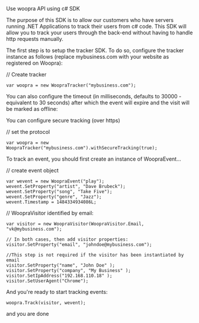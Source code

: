 Use woopra API using c# SDK

The purpose of this SDK is to allow our customers who have servers running .NET Applications to track their users from c# code. This SDK will allow you to track your users through the back-end without having to handle http requests manually.


The first step is to setup the tracker SDK. To do so, configure the tracker instance as follows (replace mybusiness.com with your website as registered on Woopra):


// Create tracker
```
var woopra = new WoopraTracker("mybusiness.com");
```

You can also configure the timeout (in milliseconds, defaults to 30000 - equivalent to 30 seconds) after which the event will expire and the visit will be marked as offline:


You can configure secure tracking (over https)

// set the protocol
```
var woopra = new WoopraTracker("mybusiness.com").withSecureTracking(true);
```
To track an event, you should first create an instance of WoopraEvent...

// create event object
```
var wevent = new WoopraEvent("play");
wevent.SetProperty("artist", "Dave Brubeck");
wevent.SetProperty("song", "Take Five");
wevent.SetProperty("genre", "Jazz");
wevent.Timestamp = 1484334934086L;		
```

// WoopraVisitor identified by email:
```
var visitor = new WoopraVisitor(WoopraVisitor.Email, "vk@mybusiness.com");

// In both cases, then add visitor properties:
visitor.SetProperty("email", "johndoe@mybusiness.com");

//This step is not required if the visitor has been instantiated by email
visitor.SetProperty("name", "John Doe" );
visitor.SetProperty("company", "My Business" );
visitor.SetIpAddress("192.168.110.18" );
visitor.SetUserAgent("Chrome");
```	    
And you're ready to start tracking events:
```
woopra.Track(visitor, wevent);
```
and you are done
